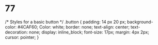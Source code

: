 # 77
/* Styles for a basic button */
.button {
  padding: 14 px 20 px;
  background-color: #4CAF60;
  Color: white;
  border: none;
  text-align: center;
  text-decoration: none;
  display: inline_block;
  font-size: 17px;
  margin: 4px 2px;
  cursor: pointer;
}
